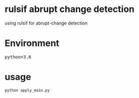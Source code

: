 # rulsif abrupt change detection
using rulsif for abrupt-change detection
# Environment
<pre>python=3.6</pre>

# usage
<pre><code>python apply_main.py </code></pre>
